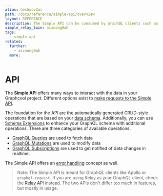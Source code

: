 ```yaml
---
alias: heshoov3ai
path: /docs/reference/simple-api/overview
layout: REFERENCE
description: The Simple API can be consumed by GraphQL clients such as Meteor's Apollo Client, graphql-request or simpler clients like cURL or plain HTTP.
simple_relay_twin: aizoong9ah
tags:
  - simple-api
related:
  further:
    - aizoong9ah
  more:
---
```


# API

The **Simple API** offers many ways to interact with the data in your Graphcool project. Different options exist to [make requests to the Simple API](!alias-koo4eevun4).

The foundation for the API are the automatically generated CRUD-style operations that are based on your [data schema](). Additionally, you can use [Schema Extensions]() to enhance your GraphQL schema with additional operations. There are three categories of available operations:

* [GraphQL Queries](!alias-nia9nushae) are used to fetch data
* [GraphQL Mutations](!alias-ol0yuoz6go) are used to modify data
* [GraphQL Subscriptions](!alias-aip7oojeiv) are used to get notified of data changes in realtime.

The Simple API offers an [error handling](!alias-aecou7haj9) concept as well.

> Note: The Simple API is meant for GraphQL clients like Apollo or `graphql-request`. If you are using Relay as your GraphQL client, check the [Relay API](!alias-aizoong9ah) instead. The two APIs don't differ too much in features, but mostly in usage.
